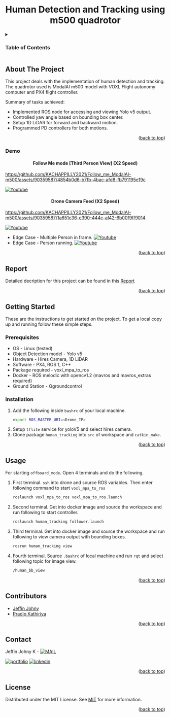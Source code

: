 <a name="readme-top"></a>

<!-- PROJECT LOGO -->
<br />
<div align="center">


  <h1 align="center">Human Detection and Tracking using m500 quadrotor </h1>


</div>



<!-- TABLE OF CONTENTS -->
<details>
  <summary><h3>Table of Contents</h3></summary>
  <ol>
    <li>
      <a href="#about-the-project">About The Project</a>
      <ul>
        <li><a href="#demo">Demo</a></li>
      </ul>
    </li>
    <li>
      <a href="#report">Report</a>
    </li>
    <li>
      <a href="#getting-started">Getting Started</a>
      <ul>
        <li><a href="#prerequisites">Prerequisites</a></li>
        <li><a href="#installation">Installation</a></li>
      </ul>
    </li>
    <li><a href="#usage">Usage</a></li>
    <li><a href="#contributors">Contributors</a></li>
    <li><a href="#contact">Contact</a></li>
    <li><a href="#license">License</a></li>
  </ol>
</details>



<!-- ABOUT THE PROJECT -->
## About The Project

This project deals with the implementation of human detection and tracking. The quadrotor used is ModalAI m500 model with VOXL Flight autonomy computer and PX4 flight controller.

Summary of tasks achieved:
* Implemented ROS node for accessing and viewing Yolo v5 output.
* Controlled yaw angle based on bounding box center.
* Setup 1D LiDAR for forward and backward motion.
* Programmed PD controllers for both motions. 


<p align="right">(<a href="#readme-top">back to top</a>)</p>

### Demo

<div align="center">


  <h4 align="center"> Follow Me mode [Third Person View] (X2 Speed)</h4>


</div>

https://github.com/KACHAPPILLY2021/Follow_me_ModalAI-m500/assets/90359587/4854b0d6-b7fb-4bac-afd8-fb791195e19c

[![Youtube](https://img.shields.io/badge/YouTube-FF0000?style=for-the-badge&logo=youtube&logoColor=white)](https://youtu.be/Mrs5QI7hDjo)

<div align="center">


  <h4 align="center"> Drone Camera Feed (X2 Speed)</h4>


</div>

https://github.com/KACHAPPILLY2021/Follow_me_ModalAI-m500/assets/90359587/1a651c36-e390-444c-af42-6b00f9ff9014

[![Youtube](https://img.shields.io/badge/YouTube-FF0000?style=for-the-badge&logo=youtube&logoColor=white)](https://youtu.be/0Eks5TVy8hE)

* Edge Case - Multiple Person in frame. [![Youtube](https://img.shields.io/badge/YouTube-FF0000?style=for-the-badge&logo=youtube&logoColor=white)](https://youtu.be/nzI1RD64oh8)
* Edge Case - Person running.  [![Youtube](https://img.shields.io/badge/YouTube-FF0000?style=for-the-badge&logo=youtube&logoColor=white)](https://youtu.be/g9G8exCIuI4)

<p align="right">(<a href="#readme-top">back to top</a>)</p>



<!-- Document and Reports -->
## Report

Detailed decription for this project can be found in this [Report]()
<p align="right">(<a href="#readme-top">back to top</a>)</p>


<!-- GETTING STARTED -->
## Getting Started

These are the instructions to get started on the project.
To get a local copy up and running follow these simple steps.

### Prerequisites
* OS - Linux (tested)
* Object Detection model - Yolo v5
* Hardware - Hires Camera, 1D LiDAR
* Software - PX4, ROS 1, C++
* Package required - voxl_mpa_to_ros
* Docker - ROS melodic with opencv1.2 (mavros and mavros_extras required) 
* Ground Station - Qgroundcontrol

### Installation

1. Add the following inside ```bashrc``` of your local machine.
   ```sh
   export ROS_MASTER_URI=<Drone_IP>
   ```
2. Setup ```tflite``` service for yoloV5 and select hires camera.
3. Clone  package ```human_tracking``` into ```src``` of workspace and ```catkin_make```.


<p align="right">(<a href="#readme-top">back to top</a>)</p>



<!-- USAGE EXAMPLES -->
## Usage

For starting ```offboard_mode```. Open 4 terminals and do the following.
1. First terminal. ```ssh``` into drone and source ROS variables. Then enter following command to start ```voxl_mpa_to_ros```
   ```sh
   roslaunch voxl_mpa_to_ros voxl_mpa_to_ros.launch
   ```
2. Second terminal. Get into docker image and source the workspace and run following to start controller. 
   ```sh
   roslaunch human_tracking follower.launch
   ```
3. Third terminal. Get into docker image and source the workspace and run following to view camera output with bounding boxes. 
   ```sh
   rosrun human_tracking view
   ```
4. Fourth terminal. Source ```.bashrc``` of local machine and run ```rqt``` and select following topic for image view. 
   ```sh
   /human_bb_view
   ```

<p align="right">(<a href="#readme-top">back to top</a>)</p>



<!-- CONTRIBUTORS -->
## Contributors
- [Jeffin Johny](https://github.com/KACHAPPILLY2021)
- [Pradip Kathiriya](https://github.com/Pradip-Kathiriya)

<p align="right">(<a href="#readme-top">back to top</a>)</p>



<!-- CONTACT -->
## Contact

Jeffin Johny K - [![MAIL](https://img.shields.io/badge/Gmail-D14836?style=for-the-badge&logo=gmail&logoColor=white)](mailto:jeffinjk@umd.edu)
	
[![portfolio](https://img.shields.io/badge/my_portfolio-000?style=for-the-badge&logo=ko-fi&logoColor=white)](https://kachappilly2021.github.io/)
[![linkedin](https://img.shields.io/badge/linkedin-0A66C2?style=for-the-badge&logo=linkedin&logoColor=white)](http://www.linkedin.com/in/jeffin-johny-kachappilly-0a8597136)

<p align="right">(<a href="#readme-top">back to top</a>)</p>



<!-- LICENSE -->
## License

Distributed under the MIT License. See [MIT](https://choosealicense.com/licenses/mit/) for more information.

<p align="right">(<a href="#readme-top">back to top</a>)</p>



<!-- MARKDOWN LINKS & IMAGES -->
<!-- https://www.markdownguide.org/basic-syntax/#reference-style-links -->
[contributors-shield]: https://img.shields.io/github/contributors/othneildrew/Best-README-Template.svg?style=for-the-badge
[contributors-url]: https://github.com/othneildrew/Best-README-Template/graphs/contributors
[forks-shield]: https://img.shields.io/github/forks/othneildrew/Best-README-Template.svg?style=for-the-badge
[forks-url]: https://github.com/othneildrew/Best-README-Template/network/members
[stars-shield]: https://img.shields.io/github/stars/othneildrew/Best-README-Template.svg?style=for-the-badge
[stars-url]: https://github.com/othneildrew/Best-README-Template/stargazers
[issues-shield]: https://img.shields.io/github/issues/othneildrew/Best-README-Template.svg?style=for-the-badge
[issues-url]: https://github.com/othneildrew/Best-README-Template/issues
[license-shield]: https://img.shields.io/github/license/othneildrew/Best-README-Template.svg?style=for-the-badge
[license-url]: https://github.com/othneildrew/Best-README-Template/blob/master/LICENSE.txt
[linkedin-shield]: https://img.shields.io/badge/-LinkedIn-black.svg?style=for-the-badge&logo=linkedin&colorB=555
[linkedin-url]: https://linkedin.com/in/othneildrew
[product-screenshot]: images/screenshot.png
[Next.js]: https://img.shields.io/badge/next.js-000000?style=for-the-badge&logo=nextdotjs&logoColor=white
[Next-url]: https://nextjs.org/
[React.js]: https://img.shields.io/badge/React-20232A?style=for-the-badge&logo=react&logoColor=61DAFB
[React-url]: https://reactjs.org/
[Vue.js]: https://img.shields.io/badge/Vue.js-35495E?style=for-the-badge&logo=vuedotjs&logoColor=4FC08D
[Vue-url]: https://vuejs.org/
[Angular.io]: https://img.shields.io/badge/Angular-DD0031?style=for-the-badge&logo=angular&logoColor=white
[Angular-url]: https://angular.io/
[Svelte.dev]: https://img.shields.io/badge/Svelte-4A4A55?style=for-the-badge&logo=svelte&logoColor=FF3E00
[Svelte-url]: https://svelte.dev/
[Laravel.com]: https://img.shields.io/badge/Laravel-FF2D20?style=for-the-badge&logo=laravel&logoColor=white
[Laravel-url]: https://laravel.com
[Bootstrap.com]: https://img.shields.io/badge/Bootstrap-563D7C?style=for-the-badge&logo=bootstrap&logoColor=white
[Bootstrap-url]: https://getbootstrap.com
[JQuery.com]: https://img.shields.io/badge/jQuery-0769AD?style=for-the-badge&logo=jquery&logoColor=white
[JQuery-url]: https://jquery.com

